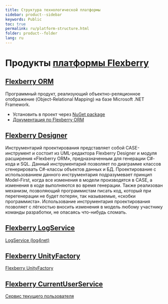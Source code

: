 ```yaml
---
title: Структура технологической платформы
sidebar: product--sidebar
keywords: Public
toc: true
permalink: ru/platform-structure.html
folder: product--folder
lang: ru
---
```


# Продукты [платформы Flexberry](http://flexberry.net)

## [Flexberry ORM](fo_flexberry-orm.html)
Программный продукт, реализующий объектно-реляционное отображение (Object-Relational Mapping) на базе Microsoft .NET Framework.

* Установить в проект через [NuGet package](https://www.nuget.org/packages/NewPlatform.Flexberry.ORM)
* [Документация по Flexberry ORM](fo_flexberry-orm.html)

## [Flexberry Designer](fd_flexberry-designer.html)
Инструментарий проектирования представляет собой CASE-инструмент и состоит из UML-редактора Flexberry Designer и модуля расширения «Flexberry ORM», предназначенным для генерации C#-кода и SQL. Данный инструментарий позволяет по диаграмме классов сгенерировать C#-классы объектов данных и БД. Проектирование с использованием данного инструментария подразумевает принцип Model-First, когда все изменения в модели производятся в CASE, а изменения в коде выполняются во время генерации. Также реализован механизм, позволяющий программистам писать код, который при перегенерации не будет потерян, так называемые, «скобки программиста». Использование инструментария проектирования позволяет с лёгкостью вносить изменения в модель любому участнику команды разработки, не опасаясь что-нибудь сломать.

## [Flexberry LogService](log-service-log4net.html)
[LogService (log4net)](log-service-log4net.html)

## [Flexberry UnityFactory](unity-factory.html)
[Flexberry UnityFactory](unity-factory.html)

## [Flexberry CurrentUserService](current-user-service.html)
[Сервис текущего пользователя](current-user-service.html)
